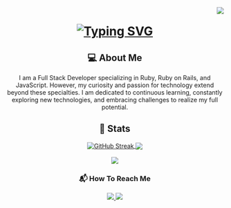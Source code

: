 <!--visitors count-->
<img align="right" src="https://komarev.com/ghpvc/?username=tonycharles377&style=flat-square&color=blue"/>

<!--Typing SVG-->
<h1 align="center">
<a href="https://git.io/typing-svg"><img src="https://readme-typing-svg.demolab.com?font=Fira+Code&weight=1000&size=30&duration=6000&pause=1000&color=8D2DFF&center=true&vCenter=true&random=false&width=435&lines=Hello+World!+%F0%9F%91%8B;I'm+Charles+Omondi;A+Full-stack+Developer+%F0%9F%91%A8%E2%80%8D%F0%9F%92%BB" alt="Typing SVG" /></a>
</h1>

<h2 align="center">💻 About Me</h2>

<div align="center">
  <p>I am a Full Stack Developer specializing in Ruby, Ruby on Rails, and JavaScript. However, my curiosity and passion for technology extend beyond these specialties. I am dedicated to continuous learning, constantly exploring new technologies, and embracing challenges to realize my full potential.</p>
</div>


<h2 align="center">🥇 Stats</h2>

<div align="center">
  <a href="https://git.io/streak-stats">
    <img align="center" src="https://streak-stats.demolab.com?user=tonycharles377&theme=highcontrast" alt="GitHub Streak" />
  </a>

  <a href="https://git.io/streak-stats">
    <img align="center" src="https://github-readme-stats.vercel.app/api?username=tonycharles377&show_icons=true&theme=highcontrast" />
  </a>
</div>

<br>

<div align="center">
  <a href="https://git.io/streak-stats">
    <img align="center" src="https://github-readme-stats.vercel.app/api/top-langs/?username=tonycharles377&layout=compact" />
  </a>
</div>

<div align="center">
  <h3 align="center">📬 How To Reach Me</h3>
  <a href="https://www.linkedin.com/in/charles-omondi">
    <img src="https://img.shields.io/badge/LinkedIn-0077B5?style=for-the-badge&logo=linkedin&logoColor=white"/>
  </a>

  <a href="mailto:tonycharles377@gmail.com">
    <img src="https://img.shields.io/badge/Gmail-D14836?style=for-the-badge&logo=gmail&logoColor=white"/>
  </a>
 
</div>


<!---
tonycharles377/tonycharles377 is a ✨ special ✨ repository because its `README.md` (this file) appears on your GitHub profile.
You can click the Preview link to take a look at your changes.
--->
